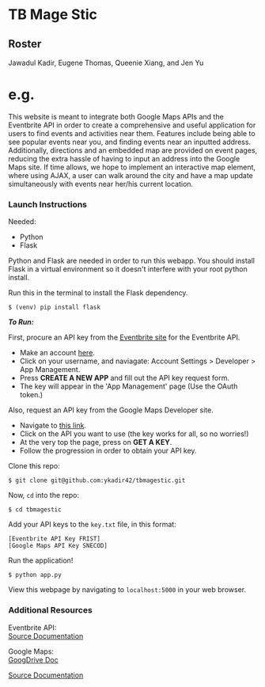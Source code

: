 # TB Mage Stic

## Roster
Jawadul Kadir, Eugene Thomas, Queenie Xiang, and Jen Yu

# e.g.
This website is meant to integrate both Google Maps APIs and the Eventbrite API in order to create a comprehensive and useful application for users to find events and activities near them. Features include being able to see popular events near you, and finding events near an inputted address. Additionally, directions and an embedded map are provided on event pages, reducing the extra hassle of having to input an address into the Google Maps site. If time allows, we hope to implement an interactive map element, where using AJAX, a user can walk around the city and have a map update simultaneously with events near her/his current location.

### Launch Instructions

Needed: 
* Python
* Flask

Python and Flask are needed in order to run this webapp. You should install Flask in a virtual environment so it doesn't interfere with your root python install. 

Run this in the terminal to install the Flask dependency. 
```
$ (venv) pip install flask
```

*__To Run:__*

First, procure an API key from the [Eventbrite site](https://www.eventbrite.com/) for the Eventbrite API. 
  * Make an account [here](https://www.eventbrite.com/).
  * Click on your username, and naviagate: Account Settings > Developer > App Management.
  * Press __CREATE A NEW APP__ and fill out the API key request form.
  * The key will appear in the 'App Management' page (Use the OAuth token.)

Also, request an API key from the Google Maps Developer site. 
  * Navigate to [this link](https://developers.google.com/maps/).
  * Click on the API you want to use (the key works for all, so no worries!)
  * At the very top the page, press on __GET A KEY__.
  * Follow the progression in order to obtain your API key.

Clone this repo: 
```
$ git clone git@github.com:ykadir42/tbmagestic.git
```

Now, ```cd``` into the repo: 
```
$ cd tbmagestic
```

Add your API keys to the ```key.txt``` file, in this format: 
```
[Eventbrite API Key FRIST]
[Google Maps API Key SNECOD]
```
Run the application!
```
$ python app.py
```
View this webpage by navigating to ```localhost:5000``` in your web browser. 

### Additional Resources

Eventbrite API:  
[Source Documentation](https://www.eventbrite.com/developer/v3/)

Google Maps:  
[GoogDrive Doc](https://docs.google.com/document/d/1UPeS9XTQ_4Yt1zae4km4jDJK59MJhA1IF0-hjkiZfLE/edit)

[Source Documentation](https://developers.google.com/maps/)
